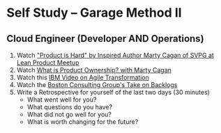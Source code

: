 # Self Study – Garage Method II

## Cloud Engineer (Developer AND Operations)

1. Watch ["Product is Hard" by Inspired Author Marty Cagan of SVPG at Lean Product Meetup](https://www.youtube.com/watch?v=gCYFmrvPI8Q)
2. Watch [What is Product Ownership? with Marty Cagan](https://www.youtube.com/watch?v=287IG1KCbm8)
3. Watch this [IBM Video on Agile Transformation](https://www.youtube.com/watch?v=fCE1PmtbGXQ)
4. Watch the [Boston Consulting Group's Take on Backlogs](https://www.youtube.com/watch?v=QlSe2ZnVkFw)
5. Write a Retrospective for yourself of the last two days (30 minutes)
   - What went well for you?
   - What questions do you have?
   - What did not go well for you?
   - What is worth changing for the future?

